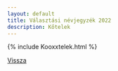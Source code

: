 ```yaml
---
layout: default
title: Választási névjegyzék 2022
description: Kőtelek
---
```


{% include Kooxxtelek.html %}

[Vissza](./)